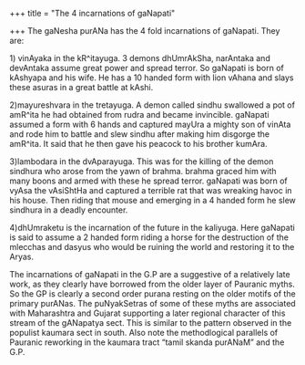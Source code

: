 +++
title = "The 4 incarnations of gaNapati"

+++
The gaNesha purANa has the 4 fold incarnations of gaNapati. They are:  
  
1\) vinAyaka in the kR^itayuga. 3 demons dhUmrAkSha, narAntaka and
devAntaka assume great power and spread terror. So gaNapati is born of
kAshyapa and his wife. He has a 10 handed form with lion vAhana and
slays these asuras in a great battle at kAshi.  
  
2)mayureshvara in the tretayuga. A demon called sindhu swallowed a pot
of amR^ita he had obtained from rudra and became invincible. gaNapati
assumed a form with 6 hands and captured mayUra a mighty son of vinAta
and rode him to battle and slew sindhu after making him disgorge the
amR^ita. It said that he then gave his peacock to his brother kumAra.  
  
3)lambodara in the dvAparayuga. This was for the killing of the demon
sindhura who arose from the yawn of brahma. brahma graced him with many
boons and armed with these he spread terror. gaNapati was born of vyAsa
the vAsiShtHa and captured a terrible rat that was wreaking havoc in his
house. Then riding that mouse and emerging in a 4 handed form he slew
sindhura in a deadly encounter.  
  
4)dhUmraketu is the incarnation of the future in the kaliyuga. Here
gaNapati is said to assume a 2 handed form riding a horse for the
destruction of the mlecchas and dasyus who would be ruining the world
and restoring it to the Aryas.

The incarnations of gaNapati in the G.P are a suggestive of a relatively
late work, as they clearly have borrowed from the older layer of
Pauranic myths. So the GP is clearly a second order purana resting on
the older motifs of the primary purANas. The puNyakSetras of some of
these myths are associated with Maharashtra and Gujarat supporting a
later regional character of this stream of the gANapatya sect. This is
similar to the pattern observed in the populist kaumara sect in south.
Also note the methodlogical parallels of Pauranic reworking in the
kaumara tract “tamil skanda purANaM” and the G.P.
